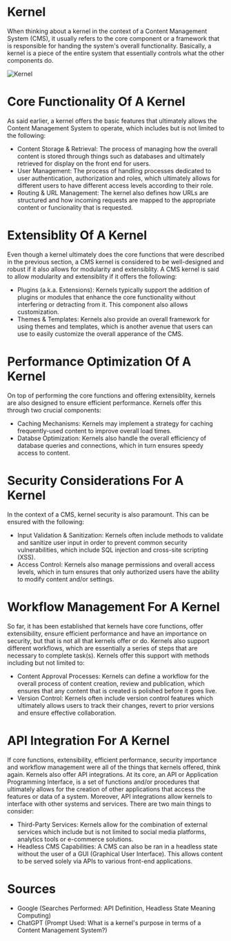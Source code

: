 # Kernel
When thinking about a kernel in the context of a Content Management System (CMS), it usually refers to the core component or a framework that is responsible for handing the system's overall functionality.
Basically, a kernel is a piece of the entire system that essentially controls what the other components do.

![Kernel](https://github.com/swk5-njit/IS373/blob/main/graphics/Kernel_Layout.svg)

# Core Functionality Of A Kernel
As said earlier, a kernel offers the basic features that ultimately allows the Content Management System to operate, which includes but is not limited to the following:
- Content Storage & Retrieval: The process of managing how the overall content is stored through things such as databases and ultimately retrieved for display on the front end for users.
- User Management: The process of handling processes dedicated to user authentication, authorization and roles, which ultimately allows for different users to have different access levels according to their role.
- Routing & URL Management: The kernel also defines how URLs are structured and how incoming requests are mapped to the appropriate content or funcionality that is requested.

# Extensiblity Of A Kernel
Even though a kernel ultimately does the core functions that were described in the previous section, a CMS kernel is considered to be well-designed and robust if it also allows for modularity and extensiblity.
A CMS kernel is said to allow modularity and extensiblity if it offers the following:
- Plugins (a.k.a. Extensions): Kernels typically support the addition of plugins or modules that enhance the core functionality without interfering or detracting from it. This component also allows customization.
- Themes & Templates: Kernels also provide an overall framework for using themes and templates, which is another avenue that users can use to easily customize the overall apperance of the CMS.

# Performance Optimization Of A Kernel
On top of performing the core functions and offering extensiblity, kernels are also designed to ensure efficient performance. Kernels offer this through two crucial components:
- Caching Mechanisms: Kernels may implement a strategy for caching frequently-used content to improve overall load times.
- Databse Optimization: Kernels also handle the overall efficiency of database queries and connections, which in turn ensures speedy access to content.

# Security Considerations For A Kernel
In the context of a CMS, kernel security is also paramount. This can be ensured with the following:
- Input Validation & Sanitization: Kernels often include methods to validate and sanitize user input in order to prevent common security vulnerabilities, which include SQL injection and cross-site scripting (XSS).
- Access Control: Kernels also manage permissions and overall access levels, which in turn ensures that only authorized users have the ability to modify content and/or settings.

# Workflow Management For A Kernel
So far, it has been established that kernels have core functions, offer extensibility, ensure efficient performance and have an importance on security, but that is not all that kernels offer or do.
Kernels also support different workflows, which are essentially a series of steps that are necessary to complete task(s). Kernels offer this support with methods including but not limited to:
- Content Approval Processes: Kernels can define a workflow for the overall process of content creation, review and publication, which ensures that any content that is created is polished before it goes live.
- Version Control: Kernels often include version control features which ultimately allows users to track their changes, revert to prior versions and ensure effective collaboration.

# API Integration For A Kernel
If core functions, extensibility, efficient performance, security importance and workflow management were all of the things that kernels offered, think again. Kernels also offer API integrations.
At its core, an API or Application Programming Interface, is a set of functions and/or procedures that ultimately allows for the creation of other applications that access the features or data of a system.
Moreover, API integrations allow kernels to interface with other systems and services. There are two main things to consider:
- Third-Party Services: Kernels allow for the combination of external services which include but is not limited to social media platforms, analytics tools or e-commerce solutions.
- Headless CMS Capabilities: A CMS can also be ran in a headless state without the user of a GUI (Graphical User Interface). This allows content to be served solely via APIs to various front-end applications.

# Sources
- Google (Searches Performed: API Definition, Headless State Meaning Computing)
- ChatGPT (Prompt Used: What is a kernel's purpose in terms of a Content Management System?)
